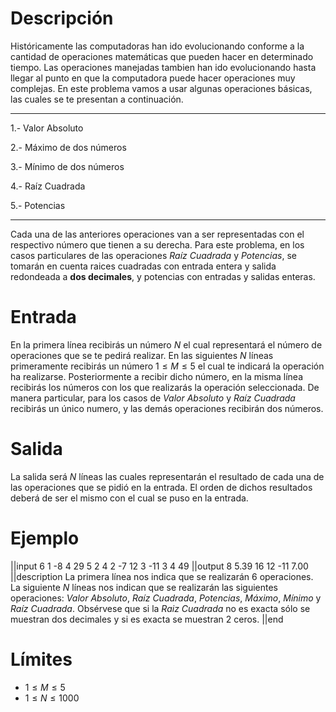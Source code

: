 ﻿# Descripción
Históricamente las computadoras han ido evolucionando conforme a la cantidad de operaciones matemáticas que pueden hacer en determinado tiempo. Las operaciones manejadas tambien han ido evolucionando hasta llegar al punto en que la computadora puede hacer operaciones muy complejas. En este problema vamos a usar algunas operaciones básicas, las cuales se te presentan a continuación.

----------
1.- Valor Absoluto

2.- Máximo de dos números

3.- Mínimo de dos números

4.- Raíz Cuadrada

5.- Potencias

----------

Cada una de las anteriores operaciones van a ser representadas con el respectivo número que tienen a su derecha. Para este problema, en los casos particulares de las operaciones *Raíz Cuadrada* y *Potencias*, se tomarán en cuenta raices cuadradas con entrada entera y salida redondeada a **dos decimales**, y potencias con entradas y salidas enteras.


# Entrada

En la primera línea recibirás un número $N$ el cual representará el número de operaciones que se te pedirá realizar. En las siguientes $N$ líneas primeramente recibirás un número $1 \leq M \leq 5$ el cual te indicará la operación ha realizarse. Posteriormente a recibir dicho número, en la misma línea recibirás los números con los que realizarás la operación seleccionada. De manera particular, para los casos de *Valor Absoluto* y *Raíz Cuadrada* recibirás un único numero, y las demás operaciones recibirán dos números.

# Salida

La salida será $N$ líneas las cuales representarán el resultado de cada una de las operaciones que se pidió en la entrada. El orden de dichos resultados deberá de ser el mismo con el cual se puso en la entrada.

# Ejemplo

||input
6
1 -8
4 29
5 2 4
2 -7 12
3 -11 3
4 49
||output
8
5.39
16
12
-11
7.00
||description
La primera línea nos indica que se realizarán 6 operaciones. La siguiente $N$ líneas nos indican que se realizarán las siguientes operaciones: *Valor Absoluto*, *Raíz Cuadrada*, *Potencias*, *Máximo*, *Mínimo* y *Raíz Cuadrada*. Obsérvese que si la *Raiz Cuadrada* no es exacta sólo se muestran dos decimales y si es exacta se muestran 2 ceros.
||end

# Límites

* $1 \leq M \leq 5$
* $1 \leq N \leq 1000$
